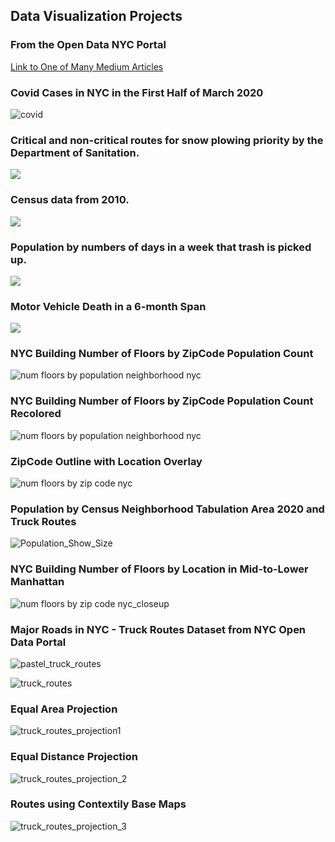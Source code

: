 ## Data Visualization Projects

### From the Open Data NYC Portal

[Link to One of Many Medium Articles](https://medium.com/@lilysu/3-things-you-probably-didnt-know-about-municipal-services-in-nyc-6ce3691a50d)

### Covid Cases in NYC in the First Half of March 2020
![covid](https://github.com/LilySu/DataViz/blob/master/matplotlib_March2020_nyc_Covid.png?raw=true)



### Critical and non-critical routes for snow plowing priority by the Department of Sanitation.
<img src="https://miro.medium.com/max/931/1*oxbuZYUxwO5K_UZp4Rp1-w.png">


### Census data from 2010.
<img src="https://miro.medium.com/max/1063/1*dgG0xGKydhaetZrxUaPBvA.png">


### Population by numbers of days in a week that trash is picked up.
<img src="https://miro.medium.com/max/1099/1*9tkzYneyF7h0ZA66qx3ALg.png">


### Motor Vehicle Death in a 6-month Span
<img src="https://miro.medium.com/max/543/1*Tbb62F30v1_-JyVAFOwXsw.png">

### NYC Building Number of Floors by ZipCode Population Count
![num floors by population neighborhood nyc](https://github.com/LilySu/DataViz/blob/master/Census/ZipCodes_Tax_monochrome.png)


### NYC Building Number of Floors by ZipCode Population Count Recolored
![num floors by population neighborhood nyc](https://github.com/LilySu/DataViz/blob/master/Census/ZipCodes_red_yellows_on_green_pink.png)

### ZipCode Outline with Location Overlay
![num floors by zip code nyc](https://github.com/LilySu/DataViz/blob/master/Census/ZipCodes.png?raw=true)

### Population by Census Neighborhood Tabulation Area 2020 and Truck Routes
![Population_Show_Size](https://github.com/LilySu/DataViz/blob/master/DSNY_Priority_roadwaytyp_1_2020.png)

### NYC Building Number of Floors by Location in Mid-to-Lower Manhattan
![num floors by zip code nyc_closeup](https://github.com/LilySu/DataViz/blob/master/Census/ZipCodes_Tax_monochrome_Closeup_No_background.png)

### Major Roads in NYC - Truck Routes Dataset from NYC Open Data Portal
![pastel_truck_routes](https://github.com/LilySu/DataViz/blob/master/Census/Truck_Routes_NYC.png?raw=true)

![truck_routes](https://github.com/LilySu/DataViz/blob/master/Census/Truck_Routes_NYC_epsg3857.png?raw=true)

### Equal Area Projection
![truck_routes_projection1](https://raw.githubusercontent.com/LilySu/DataViz/master/Census/Truck_Routes_NYC_equal_area.png)

### Equal Distance Projection
![truck_routes_projection_2](https://github.com/LilySu/DataViz/blob/master/Census/Truck_Routes_NYC_project4.png?raw=true)

### Routes using Contextily Base Maps
![truck_routes_projection_3](https://github.com/LilySu/DataViz/blob/master/Census/Truck_Routes_NYC_with_BaseMap.png?raw=true)

